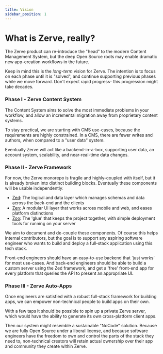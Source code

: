 ```yaml
---
title: Vision
sidebar_position: 1
---
```


# What is Zerve, really?

The Zerve product can re-introduce the "head" to the modern Content Management System, but the deep Open Source roots may enable dramatic new app-creation workflows in the future.

Keep in mind this is the _long-term_ vision for Zerve. The intention is to focus on each phase until it is "solved", and continue supporting previous phases while we move forward. Don't expect rapid progress- this progression might take decades.

### Phase I - Zerve Content System

The Content System aims to solve the most immediate problems in your workflow, and allow an incremental migration away from proprietary content systems.

To stay practical, we are starting with CMS use-cases, because the requirements are highly constrained. In a CMS, there are fewer writes and authors, when compared to a "user data" system.

Eventually Zerve will act like a backend-in-a-box, supporting user data, an account system, scalability, and near-real-time data changes.

### Phase II - Zerve Framework

For now, the Zerve monorepo is fragile and highly-coupled with itself, but it is already broken into distinct building blocks. Eventually these components will be usable independently:

- [Zed](./internal/zed): The logical and data layer which manages schemas and data across the back-end and the clients
- [Zen](./internal/zen): A modular UI layer that works across mobile and web, and eases platform distinctions
- [Zoo](./internal/zoo): The 'glue' that keeps the project together, with simple deployment tools for running on your server

We aim to document and de-couple these components. Of course this helps internal contributors, but the goal is to support any aspiring software engineer who wants to build and deploy a full-stack application using this tech stack.

Front-end engineers should have an easy-to-use backend that 'just works' for most use-cases. And back-end engineers should be able to build a custom server using the Zed framework, and get a 'free' front-end app for every platform that queries the API to present an appropriate UI.

### Phase III - Zerve Auto-Apps

Once engineers are satisfied with a robust full-stack framework for building apps, we can empower non-technical people to build apps on their own.

With a few taps it should be possible to spin up a private Zerve server, which would have the ability to generate its own cross-platform client apps.

Then our system might resemble a sustainable "NoCode" solution. Because we are fully Open Source under a liberal license, and because software engineers have the freedom to own and control the parts of the stack they need to, non-technical creators will retain actual ownership over their app and community they create within Zerve.
